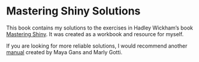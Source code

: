 # Mastering Shiny Solutions

This book contains my solutions to the exercises in Hadley Wickham’s book [Mastering Shiny](https://mastering-shiny.org/index.html). It was created as a workbook and resource for myself. 

If you are looking for more reliable solutions, I would recommend another [manual](https://mastering-shiny-solutions.org/) created by Maya Gans and Marly Gotti.
